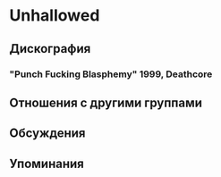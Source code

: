 # Unhallowed



## Дискография

### "Punch Fucking Blasphemy" 1999, Deathcore




## Отношения с другими группами


## Обсуждения


## Упоминания


